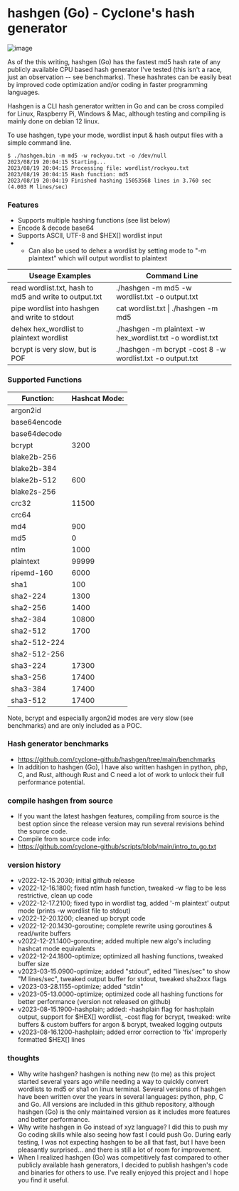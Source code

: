 # hashgen (Go) - Cyclone's hash generator
![image](https://i.imgur.com/n11gZHM.png)

As of the this writing, hashgen (Go) has the fastest md5 hash rate of any publicly available CPU based hash generator I've tested (this isn't a race, just an observation -- see benchmarks). These hashrates can be easily beat by improved code optimization and/or coding in faster programming languages.

Hashgen is a CLI hash generator written in Go and can be cross compiled for Linux, Raspberry Pi, Windows & Mac, although testing and compiling is mainly done on debian 12 linux.

To use hashgen, type your mode, wordlist input & hash output files with a simple command line.
```
$ ./hashgen.bin -m md5 -w rockyou.txt -o /dev/null
2023/08/19 20:04:15 Starting...
2023/08/19 20:04:15 Processing file: wordlist/rockyou.txt
2023/08/19 20:04:15 Hash function: md5
2023/08/19 20:04:19 Finished hashing 15053568 lines in 3.760 sec (4.003 M lines/sec)
```
### Features
- Supports multiple hashing functions (see list below)
- Encode & decode base64
- Supports ASCII, UTF-8 and $HEX[] wordlist input
- - Can also be used to dehex a wordlist by setting mode to "-m plaintext" which will output wordlist to plaintext

| Useage Examples | Command Line |
|-----------|-----------|
| read wordlist.txt, hash to md5 and write to output.txt | ./hashgen -m md5 -w wordlist.txt -o output.txt |
| pipe wordlist into hashgen and write to stdout | cat wordlist.txt \| ./hashgen -m md5 |
| dehex hex_wordlist to plaintext wordlist | ./hashgen -m plaintext -w hex_wordlist.txt -o wordlist.txt |
| bcrypt is very slow, but is POF | ./hashgen -m bcrypt -cost 8 -w wordlist.txt -o output.txt |

### Supported Functions

| Function: | Hashcat Mode: |
|-----------|-----------|
| argon2id | |
| base64encode | |
| base64decode | |
| bcrypt | 3200 |
| blake2b-256 | |
| blake2b-384 | |
| blake2b-512 | 600 |
| blake2s-256 | |
| crc32 | 11500 |
| crc64 | |
| md4 | 900 |
| md5 | 0 |
| ntlm | 1000 |
| plaintext | 99999 |
| ripemd-160 | 6000 |
| sha1 | 100 |
| sha2-224 | 1300 |
| sha2-256 | 1400 |
| sha2-384 | 10800 |
| sha2-512 | 1700 |
| sha2-512-224 | |
| sha2-512-256 | |
| sha3-224 |17300 |
| sha3-256 | 17400 |
| sha3-384 | 17400 |
| sha3-512 | 17400  |

Note, bcrypt and especially argon2id modes are very slow (see benchmarks) and are only included as a POC.

### Hash generator benchmarks
- https://github.com/cyclone-github/hashgen/tree/main/benchmarks
- In addition to hashgen (Go), I have also written hashgen in python, php, C, and Rust, although Rust and C need a lot of work to unlock their full performance potential.

### compile hashgen from source
- If you want the latest hashgen features, compiling from source is the best option since the release version may run several revisions behind the source code.
- Compile from source code info:
- https://github.com/cyclone-github/scripts/blob/main/intro_to_go.txt

### version history
- v2022-12-15.2030; initial github release
- v2022-12-16.1800; fixed ntlm hash function, tweaked -w flag to be less restrictive, clean up code
- v2022-12-17.2100; fixed typo in wordlist tag, added '-m plaintext' output mode (prints -w wordlist file to stdout)
- v2022-12-20.1200; cleaned up bcrypt code
- v2022-12-20.1430-goroutine; complete rewrite using goroutines & read/write buffers
- v2022-12-21.1400-goroutine; added multiple new algo's including hashcat mode equivalents
- v2022-12-24.1800-optimize; optimized all hashing functions, tweaked buffer size
- v2023-03-15.0900-optimize; added "stdout", edited "lines/sec" to show "M lines/sec", tweaked output buffer for stdout, tweaked sha2xxx flags
- v2023-03-28.1155-optimize; added "stdin"
- v2023-05-13.0000-optimize; optimized code all hashing functions for better performance (version not released on github)
- v2023-08-15.1900-hashplain; added: -hashplain flag for hash:plain output, support for $HEX[] wordlist, -cost flag for bcrypt, tweaked: write buffers & custom buffers for argon & bcrypt, tweaked logging outputs
- v2023-08-16.1200-hashplain; added error correction to 'fix' improperly formatted $HEX[] lines

### thoughts
- Why write hashgen? hashgen is nothing new (to me) as this project started several years ago while needing a way to quickly convert wordlists to md5 or sha1 on linux terminal. Several versions of hashgen have been written over the years in several languages: python, php, C and Go. All versions are included in this github repository, although hashgen (Go) is the only maintained version as it includes more features and better performance. 
- Why write hashgen in Go instead of xyz language? I did this to push my Go coding skills while also seeing how fast I could push Go. During early testing, I was not expecting hashgen to be all that fast, but I have been pleasantly surprised... and there is still a lot of room for improvement.
- When I realized hashgen (Go) was competitively fast compared to other publicly available hash generators, I decided to publish hashgen's code and binaries for others to use. I've really enjoyed this project and I hope you find it useful. 
